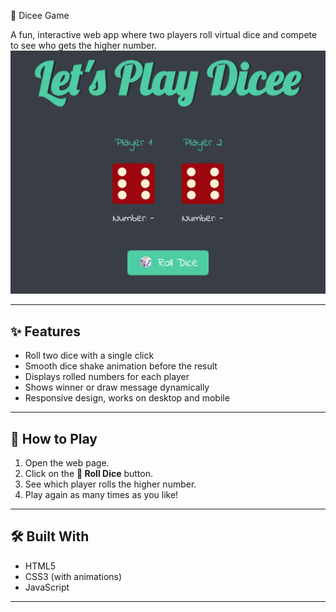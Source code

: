 🎲 Dicee Game

A fun, interactive web app where two players roll virtual dice and compete to see who gets the higher number.
![Screenshot of Dicee Game](https://github.com/Sai-Santhosh-M/dice-game/blob/main/dice-game/images/UI.png)


---

## ✨ **Features**
- Roll two dice with a single click
- Smooth dice shake animation before the result
- Displays rolled numbers for each player
- Shows winner or draw message dynamically
- Responsive design, works on desktop and mobile

---

## 🚀 **How to Play**
1. Open the web page.
2. Click on the **🎲 Roll Dice** button.
3. See which player rolls the higher number.
4. Play again as many times as you like!

---

## 🛠 **Built With**
- HTML5
- CSS3 (with animations)
- JavaScript

---

